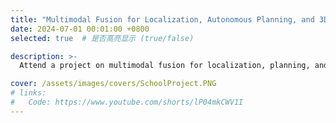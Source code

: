 ```yaml
---
title: "Multimodal Fusion for Localization, Autonomous Planning, and 3D Point Cloud Recognition on Unmanned Platforms"
date: 2024-07-01 00:01:00 +0800
selected: true  # 是否高亮显示 (true/false)

description: >-
  Attend a project on multimodal fusion for localization, planning, and 3D point cloud recognition in unmanned systems. Designed deep learning models to classify and segment 3D point clouds captured by depth cameras, focusing on distinguishing grass from obstacles. Proposed a universal topological layer (TopoLayer) based on persistent homology, and integrated it into mainstream architectures like PointMLP and PointNet++ to enhance recognition accuracy [<a href="https://github.com/Zechao-Guan/zechao-guan.github.io/blob/main/assets/images/covers/SchoolProject.mp4PNG" target="_blank">VIDEO</a>].

cover: /assets/images/covers/SchoolProject.PNG
# links:
#   Code: https://www.youtube.com/shorts/lP04mkCWV1I
---
```


